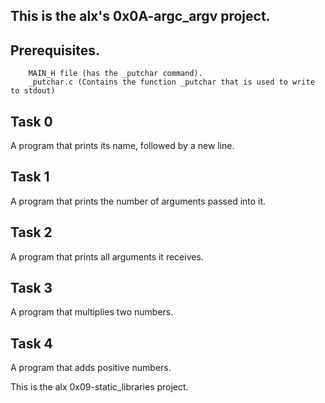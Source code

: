 ## This is the alx's 0x0A-argc_argv project.

## Prerequisites.

        MAIN_H file (has the _putchar command).
        _putchar.c (Contains the function _putchar that is used to write to stdout)

## Task 0

<p> A program that prints its name, followed by a new line. </p>

## Task 1

<p> A program that prints the number of arguments passed into it. </p>

## Task 2

<p> A program that prints all arguments it receives. </p>

## Task 3

<p> A program that multiplies two numbers. </p>

## Task 4

<p> A program that adds positive numbers. </p>
This is the alx 0x09-static_libraries project.
